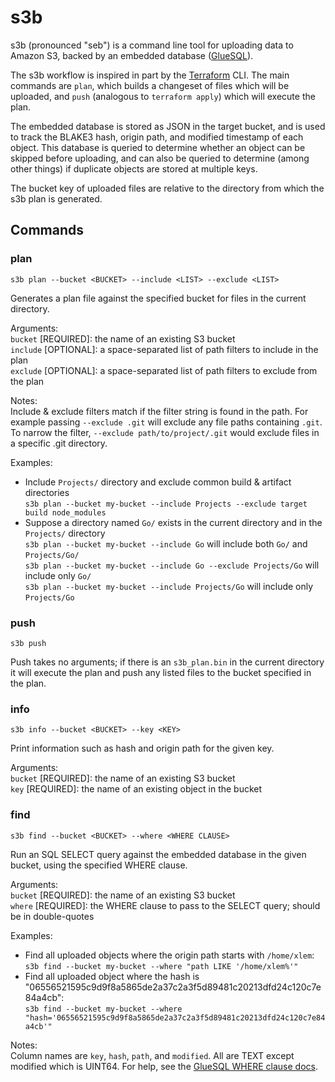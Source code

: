 # s3b

s3b (pronounced "seb") is a command line tool for uploading data to Amazon S3, backed by an embedded database ([GlueSQL](https://gluesql.org/docs)).

The s3b workflow is inspired in part by the [Terraform](https://terraform.io) CLI. The main commands are `plan`, which builds a changeset of files which will be uploaded, and `push` (analogous to `terraform apply`) which will execute the plan.

The embedded database is stored as JSON in the target bucket, and is used to track the BLAKE3 hash, origin path, and modified timestamp of each object. This database is queried to determine whether an object can be skipped before uploading, and can also be queried to determine (among other things) if duplicate objects are stored at multiple keys.

The bucket key of uploaded files are relative to the directory from which the s3b plan is generated.

## Commands

### plan
`s3b plan --bucket <BUCKET> --include <LIST> --exclude <LIST>` 

Generates a plan file against the specified bucket for files in the current directory.

Arguments:  
`bucket` [REQUIRED]: the name of an existing S3 bucket  
`include` [OPTIONAL]: a space-separated list of path filters to include in the plan  
`exclude` [OPTIONAL]: a space-separated list of path filters to exclude from the plan  

Notes:  
Include & exclude filters match if the filter string is found in the path. For example passing `--exclude .git` will exclude any file paths containing `.git`. To narrow the filter, `--exclude path/to/project/.git` would exclude files in a specific .git directory.

Examples:  
- Include `Projects/` directory and exclude common build & artifact directories  
  `s3b plan --bucket my-bucket --include Projects --exclude target build node_modules`
- Suppose a directory named `Go/` exists in the current directory and in the `Projects/` directory  
  `s3b plan --bucket my-bucket --include Go` will include both `Go/` and `Projects/Go/`  
  `s3b plan --bucket my-bucket --include Go --exclude Projects/Go` will include only `Go/`  
  `s3b plan --bucket my-bucket --include Projects/Go` will include only `Projects/Go`  

### push
`s3b push` 

Push takes no arguments; if there is an `s3b_plan.bin` in the current directory it will execute the plan and push any listed files to the bucket specified in the plan.

### info
`s3b info --bucket <BUCKET> --key <KEY>` 

Print information such as hash and origin path for the given key. 

Arguments:  
`bucket` [REQUIRED]: the name of an existing S3 bucket  
`key` [REQUIRED]: the name of an existing object in the bucket

### find
`s3b find --bucket <BUCKET> --where <WHERE CLAUSE>` 

Run an SQL SELECT query against the embedded database in the given bucket, using the specified WHERE clause.

Arguments:  
`bucket` [REQUIRED]: the name of an existing S3 bucket  
`where` [REQUIRED]: the WHERE clause to pass to the SELECT query; should be in double-quotes  

Examples: 
- Find all uploaded objects where the origin path starts with `/home/xlem`:  
  `s3b find --bucket my-bucket --where "path LIKE '/home/xlem%'"`
- Find all uploaded object where the hash is "06556521595c9d9f8a5865de2a37c2a3f5d89481c20213dfd24c120c7e84a4cb":  
  `s3b find --bucket my-bucket --where "hash='06556521595c9d9f8a5865de2a37c2a3f5d89481c20213dfd24c120c7e84a4cb'"` 

Notes:  
Column names are `key`, `hash`, `path`, and `modified`. All are TEXT except modified which is UINT64.
For help, see the [GlueSQL WHERE clause docs](https://gluesql.org/docs/0.16.0/sql-syntax/statements/querying/where).